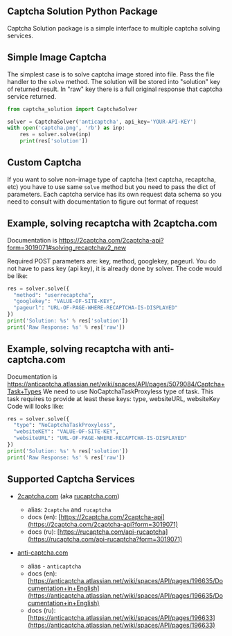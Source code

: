 ## Captcha Solution Python Package

Captcha Solution package is a simple interface to multiple captcha solving services.

## Simple Image Captcha

The simplest case is to solve captcha image stored into file.
Pass the file handler to the `solve` method. The solution will
be stored into "solution" key of returned result. In "raw" key
there is a full original response that captcha service returned.

```python
from captcha_solution import CaptchaSolver

solver = CaptchaSolver('anticaptcha', api_key='YOUR-API-KEY')
with open('captcha.png', 'rb') as inp:
    res = solver.solve(inp)
    print(res['solution'])
```

## Custom Captcha

If you want to solve non-image type of captcha (text captcha, recaptcha, etc) you have to
use same `solve` method but you need to pass the dict of parameters. Each captcha service has its own
request data schema so you need to consult with documentation to figure out format of request

## Example, solving recaptcha with 2captcha.com

Documentation is https://2captcha.com/2captcha-api?form=3019071#solving_recaptchav2_new

Required POST parameters are: key, method, googlekey, pageurl.
You do not have to pass key (api key), it is already done by solver. The code would be like:

```python
res = solver.solve({
  "method": "userrecaptcha",
  "googlekey": "VALUE-OF-SITE-KEY",
  "pageurl": "URL-OF-PAGE-WHERE-RECAPTCHA-IS-DISPLAYED"
})
print('Solution: %s' % res['solution'])
print('Raw Response: %s' % res['raw'])
```

## Example, solving recaptcha with anti-captcha.com

Documentation is https://anticaptcha.atlassian.net/wiki/spaces/API/pages/5079084/Captcha+Task+Types
We need to use NoCaptchaTaskProxyless type of task.
This task requires to provide at least these keys: type, websiteURL, websiteKey
Code will looks like:
```python
res = solver.solve({
  "type": "NoCaptchaTaskProxyless",
  "websiteKEY": "VALUE-OF-SITE-KEY",
  "websiteURL": "URL-OF-PAGE-WHERE-RECAPTCHA-IS-DISPLAYED"
})
print('Solution: %s' % res['solution'])
print('Raw Response: %s' % res['raw'])
```

## Supported Captcha Services

* [2captcha.com](https://2captcha.com?from=3019071) (aka [rucaptcha.com](https://rucaptcha.com?from=3019071))
    * alias: `2captcha` and `rucaptcha`
    * docs (en): [https://2captcha.com/2captcha-api](https://2captcha.com/2captcha-api?form=3019071)
    * docs (ru): [https://rucaptcha.com/api-rucaptcha](https://rucaptcha.com/api-rucaptcha?form=3019071)

* [anti-captcha.com](http://getcaptchasolution.com/ijykrofoxz)
    * alias - `anticaptcha`
    * docs (en): [https://anticaptcha.atlassian.net/wiki/spaces/API/pages/196635/Documentation+in+English](https://anticaptcha.atlassian.net/wiki/spaces/API/pages/196635/Documentation+in+English)
    * docs (ru): [https://anticaptcha.atlassian.net/wiki/spaces/API/pages/196633](https://anticaptcha.atlassian.net/wiki/spaces/API/pages/196633)
